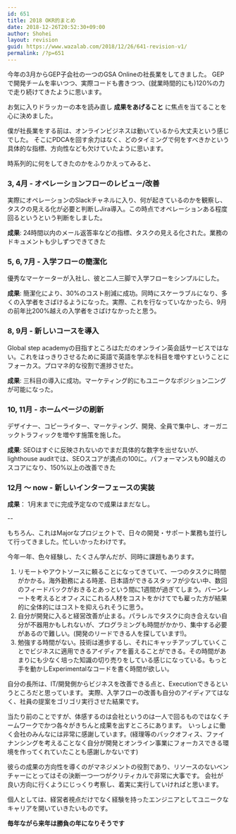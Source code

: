 ```yaml
---
id: 651
title: 2018 OKR的まとめ
date: 2018-12-26T20:52:30+09:00
author: Shohei
layout: revision
guid: https://www.wazalab.com/2018/12/26/641-revision-v1/
permalink: /?p=651
---
```

今年の3月からGEP子会社の一つのGSA Onlineの社長業をしてきました。
GEPで開発チームを率いつつ、実際コードも書きつつ、(就業時間的にも)120%の力で走り続けてきたように思います。

お気に入りドラッカーの本を読み直し **成果をあげること** に焦点を当てることを心に決めました。

僕が社長業をする前は、オンラインビジネスは動いているから大丈夫という感じでした。 そこにPDCAを回す余力はなく、どのタイミングで何をすべきかという具体的な指標、方向性なども欠けていたように思います。

時系列的に何をしてきたのかをふりかえってみると、

### 3, 4月 - オペレーションフローのレビュー/改善

実際にオペレーションのSlackチャネルに入り、何が起きているのかを観察し、タスクの見える化が必要と判断しJira導入。この時点でオペレーションある程度回るというという判断をしました。

**成果**:  24時間以内のメール返答率などの指標、タスクの見える化された。業務のドキュメントも少しずつできてきた


### 5, 6, 7月 - 入学フローの簡潔化

優秀なマーケーターが入社し、彼と二人三脚で入学フローをシンプルにした。

**成果**:  簡潔化により、30%のコスト削減に成功。同時にスケーラブルになり、多くの入学者をさばけるようになった。実際、これを行なっていなかったら、9月の前年比200%越えの入学者をさばけなかったと思う。
 
### 8, 9月 - 新しいコースを導入

Global step academyの目指すところはただのオンライン英会話サービスではない。これをはっきりさせるために英語で英語を学ぶを科目を増やすということにフォーカス。プロマネ的な役割で進捗させた。

**成果**: 三科目の導入に成功。マーケティング的にもユニークなポジション二ングが可能になった。

### 10, 11月 - ホームページの刷新

デザイナー、コピーライター、マーケティング、開発、全員で集中し、オーガニックトラフィックを増やす施策を施した。

**成果**: SEOはすぐに反映されないのでまだ具体的な数字を出せないが、lighthouse auditでは、SEOスコアが満点の100に。パフォーマンスも90越えのスコアになり、150%以上の改善できた

### 12月 〜 now - 新しいインターフェースの実装

**成果**： 1月末までに完成予定なので成果はまだなし。

-- 

もちろん、これはMajorなプロジェクトで、日々の開発・サポート業務も並行して行ってきました。忙しいかったわけです。

今年一年、色々経験し、たくさん学んだが、同時に課題もあります。

1. リモートやアウトソースに頼ることになってきていて、一つのタスクに時間がかかる。海外勤務による時差、日本語ができるスタッフが少ない中、数回のフィードバックがおきるとあっという間に1週間が過ぎてしまう。バーンレートを考えるとオフィスにこれる人材をコストをかけてでも雇った方が結果的に全体的にはコストを抑えられそうに思う。
2. 自分が開発に入ると経営改善が止まる。パラレルでタスクに向き合えない自分が不器用かもしれないが、プログラミングも時間がかかり、集中する必要があるので難しい。(開発のリードできる人を探しています!)。
3. 勉強する時間がない。技術は進歩するし、それにキャッチアップしていくことでビジネスに適用できるアイディアを蓄えることができる。その時間があまりにも少なく培った知識の切り売りをしている感じになっている。もっと手を動かしExperimentalなコードを書く時間が欲しい。


自分の長所は、IT/開発側からビジネスを改善できる点と、Executionできるというところだと思っています。
実際、入学フローの改善も自分のアイディアてはなく、社員の提案をゴリゴリ実行させた結果です。

当たり前のことですが、体感するのは会社というのは一人で回るものではなくチームワークでかつ各々がきちんと成果を出すところにあります。　いっしょに働く会社のみんなには非常に感謝しています。(経理等のバックオフィス、ファイナンシングを考えることなく自分が開発とオンライン事業にフォーカスできる環境を作ってくれていたことも感謝しかないです)

彼らの成果の方向性を導くのがマネジメントの役割であり、リソースのないベンチャーにとってはその決断一つ一つがクリティカルで非常に大事です。 会社が良い方向に行くようにじっくり考察し、着実に実行していければと思います。

個人としては、経営者視点だけでなく経験を持ったエンジニアとしてユニークなキャリアを開いていきたいものです。

**毎年ながら来年は勝負の年になりそうです**
